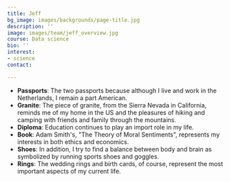 ```yaml
---
title: Jeff
bg_image: images/backgrounds/page-title.jpg
description: ''
image: images/team/jeff_overview.jpg
course: Data science
bio: ''
interest:
- science
contact: 

---
```

* **Passports**: The two passports because although I live and work in the Netherlands, I remain a part American.  
* **Granite**: The piece of granite, from the Sierra Nevada in California, reminds me of my home in the US and the pleasures of hiking and camping with friends and family through the mountains.  
* **Diploma**: Education continues to play an import role in my life.
* **Book**: Adam Smith's, "The Theory of Moral Sentiments", represents my interests in both ethics and economics.  
* **Shoes**: In addition, I try to find a balance between body and brain as symbolized by running sports shoes and goggles.  
* **Rings**: The wedding rings and birth cards, of course, represent the most important aspects of my current life.
